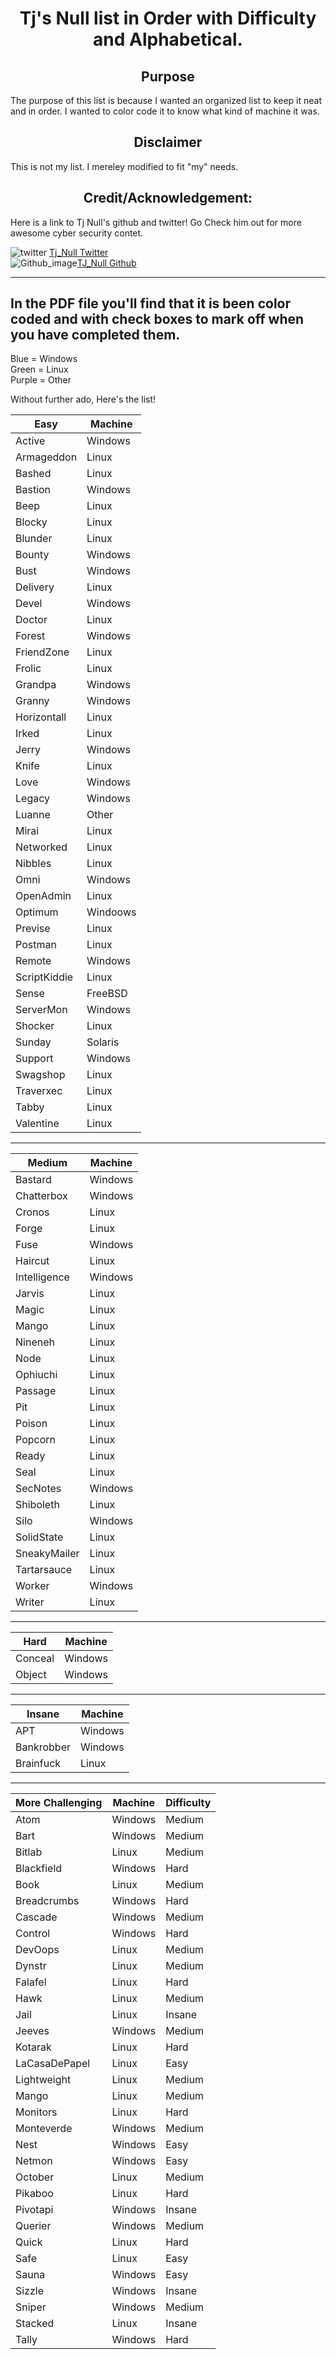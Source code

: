 # <h1 align="center">Tj's Null list in Order with Difficulty and Alphabetical.</h1>

<h2 align="center"> Purpose </h2>

The purpose of this list is because I wanted an organized list to keep it neat and in order. I wanted to color code it to know what kind of machine it was.

<h2 align="center"> Disclaimer </h2>
This is not my list. I mereley modified to fit "my" needs.

<h2 align="center"> Credit/Acknowledgement: </h2>

Here is a link to Tj Null's github and twitter! Go Check him out for more awesome cyber security contet.

![twitter ](https://user-images.githubusercontent.com/110210595/186325703-edab88af-991e-4101-8343-d11386959f3a.jpg) [Tj_Null Twitter](https://twitter.com/TJ_Null?ref_src=twsrc%5Egoogle%7Ctwcamp%5Eserp%7Ctwgr%5Eauthor)<br>
![Github_image ](https://user-images.githubusercontent.com/110210595/186325266-f96bd298-776e-4e75-855a-b97920f68233.png)[TJ_Null Github](https://github.com/NetSec-Focus)<br>

------


## In the PDF file you'll find that it is been color coded and with check boxes to mark off when you have completed them.
Blue = Windows<br>
Green = Linux<br>
Purple = Other<br>
 
Without further ado, Here's the list!


| Easy | Machine |
| ---- | ------- |
| Active | Windows |
| Armageddon | Linux |
| Bashed | Linux |
| Bastion | Windows |  
| Beep | Linux |
| Blocky | Linux |
| Blunder | Linux |
| Bounty | Windows |
| Bust |  Windows |
| Delivery | Linux |
| Devel | Windows |
| Doctor | Linux |
| Forest | Windows |
| FriendZone | Linux |
| Frolic | Linux |
| Grandpa | Windows |
| Granny | Windows |
| Horizontall | Linux |
| Irked | Linux |
| Jerry | Windows |
| Knife | Linux |
| Love |  Windows |
| Legacy | Windows |
| Luanne | Other |
| Mirai | Linux |
| Networked | Linux |
| Nibbles | Linux |
| Omni | Windows |
| OpenAdmin | Linux |
| Optimum | Windoows |
| Previse | Linux |
| Postman | Linux |
| Remote | Windows |
| ScriptKiddie | Linux |
| Sense | FreeBSD |
| ServerMon | Windows |
| Shocker | Linux |
| Sunday | Solaris |
| Support | Windows |
| Swagshop | Linux |
| Traverxec | Linux |
| Tabby | Linux |
| Valentine | Linux |

---------------------------

| Medium | Machine |
| ------ | ------- |
| Bastard | Windows |
| Chatterbox | Windows |
| Cronos | Linux |
| Forge | Linux |
| Fuse | Windows |
| Haircut | Linux |
| Intelligence | Windows |
| Jarvis | Linux |
| Magic | Linux |
| Mango | Linux |
| Nineneh | Linux |
| Node | Linux |
| Ophiuchi | Linux |
| Passage | Linux |
| Pit | Linux |
| Poison | Linux |
| Popcorn | Linux |
| Ready | Linux |
| Seal | Linux |
| SecNotes | Windows |
| Shiboleth | Linux |
| Silo | Windows |
| SolidState | Linux
| SneakyMailer | Linux
| Tartarsauce | Linux
| Worker | Windows |
| Writer | Linux |

---------------------------

| Hard | Machine |
| ------ | ------- |
| Conceal | Windows |
| Object | Windows |

---------------------------

| Insane | Machine |
| ------ | ------- |
| APT | Windows |
| Bankrobber | Windows |
| Brainfuck | Linux |

---------------------------

| More Challenging | Machine | Difficulty |
| ------ | ------ | ------ |
| Atom | Windows | Medium |
| Bart | Windows | Medium |
| Bitlab | Linux | Medium |
| Blackfield | Windows | Hard |
| Book | Linux | Medium |
| Breadcrumbs | Windows | Hard |
| Cascade | Windows | Medium |
| Control | Windows | Hard |
| DevOops | Linux | Medium |
| Dynstr | Linux | Medium |
| Falafel | Linux | Hard |
| Hawk | Linux | Medium |
| Jail | Linux | Insane |
| Jeeves | Windows | Medium |
| Kotarak | Linux | Hard |
| LaCasaDePapel | Linux | Easy |
| Lightweight | Linux | Medium |
| Mango | Linux | Medium |
| Monitors | Linux | Hard |
| Monteverde | Windows | Medium |
| Nest | Windows | Easy |
| Netmon | Windows | Easy |
| October | Linux | Medium |
| Pikaboo | Linux | Hard |
| Pivotapi | Windows | Insane |
| Querier | Windows | Medium |
| Quick | Linux | Hard |
| Safe | Linux | Easy |
| Sauna | Windows | Easy |
| Sizzle | Windows | Insane |
| Sniper | Windows | Medium |
| Stacked | Linux | Insane |
| Tally | Windows | Hard |
